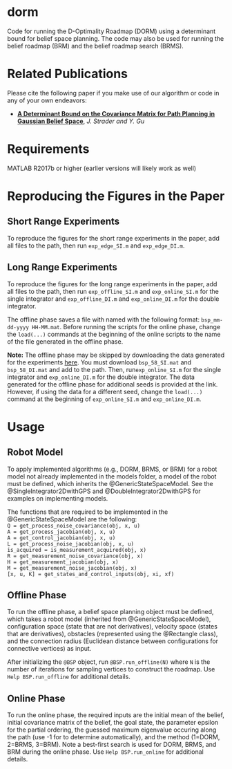 # dorm
Code for running the D-Optimality Roadmap (DORM) using a determinant bound for belief space planning. The code may also be used for running the belief roadmap (BRM) and the belief roadmap search (BRMS).

# Related Publications #
Please cite the following paper if you make use of our algorithm or code in any of your own endeavors:

* **[A Determinant Bound on the Covariance Matrix for Path Planning in Gaussian Belief Space](...)**, *J. Strader and Y. Gu*

# Requirements #
MATLAB R2017b or higher (earlier versions will likely work as well)

# Reproducing the Figures in the Paper #
## Short Range Experiments ##
To reproduce the figures for the short range experiments in the paper, add all files to the path, then run `exp_edge_SI.m` and `exp_edge_DI.m`.

## Long Range Experiments ##
To reproduce the figures for the long range experiments in the paper, add all files to the path, then run `exp_offline_SI.m` and `exp_online_SI.m` for the single integrator and `exp_offline_DI.m` and `exp_online_DI.m` for the double integrator. 

The offline phase saves a file with named with the following format: `bsp_mm-dd-yyyy HH-MM.mat`. Before running the scripts for the online phase, change the `load(...)` commands at the beginning of the online scripts to the name of the file generated in the offline phase.

**Note:** The offline phase may be skipped by downloading the data generated for the experiments [here](https://drive.google.com/drive/folders/1zgiV1a3GxgNoxA_QA_tgA3r1ysOj_V37?usp=sharing). You must download `bsp_58_SI.mat` and `bsp_58_DI.mat` and add to the path. Then, run`exp_online_SI.m` for the single integrator and `exp_online_DI.m` for the double integrator. The data generated for the offline phase for additional seeds is provided at the link. However, if using the data for a different seed, change the `load(...)` command at the beginning of `exp_online_SI.m` and `exp_online_DI.m`.

# Usage #
## Robot Model ##
To apply implemented algorithms (e.g., DORM, BRMS, or BRM) for a robot model not already implemented in the models folder, a model of the robot must be defined, which inherits the @GenericStateSpaceModel. See the @SingleIntegrator2DwithGPS and @DoubleIntegrator2DwithGPS for examples on implementing models.

The functions that are required to be implemented in the @GenericStateSpaceModel are the following:  
`Q = get_process_noise_covariance(obj, x, u)`  
`A = get_process_jacobian(obj, x, u)`  
`A = get_control_jacobian(obj, x, u)`  
`L = get_process_noise_jacobian(obj, x, u)`  
`is_acquired = is_measurement_acquired(obj, x)`  
`R = get_measurement_noise_covariance(obj, x)`  
`H = get_measurement_jacobian(obj, x)`  
`M = get_measurement_noise_jacobian(obj, x)`  
`[x, u, K] = get_states_and_control_inputs(obj, xi, xf)`  

## Offline Phase ##
To run the offline phase, a belief space planning object must be defined, which takes a robot model (inherited from @GenericStateSpaceModel), configuration space (state that are not derivatives), velocity space (states that are derivatives), obstacles (represented using the @Rectangle class), and the connection radius (Euclidean distance between configurations for connective vertices) as input.

After initializing the `@BSP` object, run `@BSP.run_offline(N)` where `N` is the number of iterations for sampling vertices to construct the roadmap. Use `Help BSP.run_offline` for additional details.

## Online Phase ##
To run the online phase, the required inputs are the initial mean of the belief, initial covariance matrix of the belief, the goal state, the parameter epsilon for the partial ordering, the guessed maximum eigenvalue occuring along the path (use -1 for to determine automatically), and the method (1=DORM, 2=BRMS, 3=BRM). Note a best-first search is used for DORM, BRMS, and BRM during the online phase. Use `Help BSP.run_online` for additional details.


